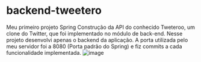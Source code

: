 # backend-tweetero

Meu primeiro projeto Spring
Construção da API do conhecido Tweteroo, um clone do Twitter, que foi implementado no módulo de back-end. 
Nesse projeto desenvolvi apenas o backend da aplicação. A porta utilizada pelo meu servidor foi a 8080 (Porta padrão do Spring) e fiz commits a cada funcionalidade implementada.
![image](https://user-images.githubusercontent.com/107212599/236693447-7e41caab-675d-4c97-bbe7-18364c94523c.png)
